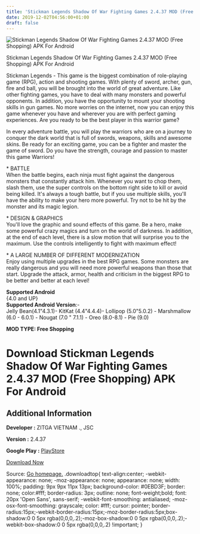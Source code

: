 ```yaml
---
title: 'Stickman Legends Shadow Of War Fighting Games 2.4.37 MOD (Free Shopping) APK For Android'
date: 2019-12-02T04:56:00+01:00
draft: false
---
```


![Stickman Legends Shadow Of War Fighting Games 2.4.37 MOD (Free Shopping) APK For Android](https://i0.wp.com/apkhome.net/wp-content/uploads/2019/12/Stickman-Legends-Shadow-Of-War-Fighting-Games.png "Stickman Legends Shadow Of War Fighting Games 2.4.37 MOD (Free Shopping) APK For Android")

  

Stickman Legends Shadow Of War Fighting Games 2.4.37 MOD (Free Shopping) APK For Android

Stickman Legends - This game is the biggest combination of role-playing game (RPG), action and shooting games. With plenty of sword, archer, gun, fire and ball, you will be brought into the world of great adventure. Like other fighting games, you have to deal with many monsters and powerful opponents. In addition, you have the opportunity to mount your shooting skills in gun games. No more worries on the internet, now you can enjoy this game whenever you have and wherever you are with perfect gaming experiences. Are you ready to be the best player in this warrior game?

In every adventure battle, you will play the warriors who are on a journey to conquer the dark world that is full of swords, weapons, skills and awesome skins. Be ready for an exciting game, you can be a fighter and master the game of sword. Do you have the strength, courage and passion to master this game Warriors!

\* BATTLE  
When the battle begins, each ninja must fight against the dangerous monsters that constantly attack him. Whenever you want to chop them, slash them, use the super controls on the bottom right side to kill or avoid being killed. It's always a tough battle, but if you use multiple skills, you'll have the ability to make your hero more powerful. Try not to be hit by the monster and its magic legion.

\* DESIGN & GRAPHICS  
You'll love the graphic and sound effects of this game. Be a hero, make some powerful crazy magics and turn on the world of darkness. In addition, at the end of each level, there is a slow motion that will surprise you to the maximum. Use the controls intelligently to fight with maximum effect!

\* A LARGE NUMBER OF DIFFERENT MODERNIZATION  
Enjoy using multiple upgrades in the best RPG games. Some monsters are really dangerous and you will need more powerful weapons than those that start. Upgrade the attack, armor, health and criticism in the biggest RPG to be better and better at each level!

**Supported Android**  
{4.0 and UP}  
**Supported Android Version**:-  
Jelly Bean(4.1"4.3.1)- KitKat (4.4"4.4.4)- Lollipop (5.0"5.0.2) - Marshmallow (6.0 - 6.0.1) - Nougat (7.0 " 7.1.1) - Oreo (8.0-8.1) - Pie (9.0)

**MOD TYPE: Free Shopping**

Download Stickman Legends Shadow Of War Fighting Games 2.4.37 MOD (Free Shopping) APK For Android
=================================================================================================

Additional Information
----------------------

**Developer :** ZITGA VIETNAM ., JSC

**Version :** 2.4.37

**Google Play :** [PlayStore](https://play.google.com/store/apps/details?id=com.zitga.ninja.stickman.legends)

  

[Download Now](https://store4app.co/post/stickman-legends-shadow-of-war-fighting-games-2-4-37-mod-free-shopping-apk-for-android_1575216833)

  
Source: [Go homepage.](https://store4app.co/post/stickman-legends-shadow-of-war-fighting-games-2-4-37-mod-free-shopping-apk-for-android_1575216833) .downloadtop{ text-align:center; -webkit-appearance: none; -moz-appearance: none; appearance: none; width: 100%; padding: 9px 9px 11px 13px; background-color: #0EBD3F; border: none; color:#fff; border-radius: 3px; outline: none; font-weight;bold; font: 20px 'Open Sans', sans-serif; -webkit-font-smoothing: antialiased; -moz-osx-font-smoothing: grayscale; color: #fff; cursor: pointer; border-radius:15px;-webkit-border-radius:15px;-moz-border-radius:5px;box-shadow:0 0 5px rgba(0,0,0,.2);-moz-box-shadow:0 0 5px rgba(0,0,0,.2);-webkit-box-shadow:0 0 5px rgba(0,0,0,.2) !important; }